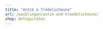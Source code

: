 ```yaml
---
title: "Antik & Trödelscheune"
url: /waiblingen/antik-und-troedelscheune/
shop: Antiquitäten
---
```


